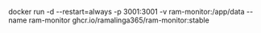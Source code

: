 docker run -d --restart=always -p 3001:3001 -v ram-monitor:/app/data --name ram-monitor ghcr.io/ramalinga365/ram-monitor:stable
